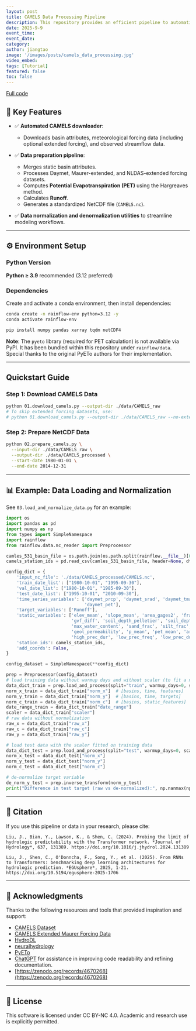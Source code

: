 ```yaml
---
layout: post
title: CAMELS Data Processing Pipeline
description: This repository provides an efficient pipeline to automatically download, prepare, and standardize the CAMELS hydrology dataset into an analysis-ready NetCDF format.
date: 2025-9-9
event_time:
event_date:
category:
author: jiangtao
image: '/images/posts/camels_data_processing.jpg'
video_embed:
tags: [Tutorial]
featured: false
toc: false
---
```


[Full code](https://zenodo.org/records/17087240)

## 🚀 Key Features

* ✅ **Automated CAMELS downloader**:

  * Downloads basin attributes, meteorological forcing data (including optional extended forcing), and observed streamflow data.
* ✅ **Data preparation pipeline**:

  * Merges static basin attributes.
  * Processes Daymet, Maurer-extended, and NLDAS-extended forcing datasets.
  * Computes **Potential Evapotranspiration (PET)** using the Hargreaves method.
  * Calculates **Runoff**.
  * Generates a standardized NetCDF file (`CAMELS.nc`).
* ✅ **Data normalization and denormalization utilities** to streamline modeling workflows.

---


## ⚙️ Environment Setup

### Python Version

**Python ≥ 3.9** recommended (3.12 preferred)

### Dependencies

Create and activate a conda environment, then install dependencies:

```bash
conda create -n rainflow-env python=3.12 -y
conda activate rainflow-env

pip install numpy pandas xarray tqdm netCDF4
```
**Note**: The `pyeto` library (required for PET calculation) is not available via PyPI. It has been bundled within this repository under `rainflow/data`. Special thanks to the original PyETo authors for their implementation.

---

## Quickstart Guide

### Step 1: Download CAMELS Data

```bash
python 01.download_camels.py --output-dir ./data/CAMELS_raw
# To skip extended forcing datasets, use:
# python 01.download_camels.py --output-dir ./data/CAMELS_raw --no-extended
```

### Step 2: Prepare NetCDF Data

```bash
python 02.prepare_camels.py \
  --input-dir ./data/CAMELS_raw \
  --output-dir ./data/CAMELS_processed \
  --start-date 1980-01-01 \
  --end-date 2014-12-31
```

---

## 📊 Example: Data Loading and Normalization

See `03.load_and_normalize_data.py` for an example:

```python
import os
import pandas as pd
import numpy as np
from types import SimpleNamespace
import rainflow
from rainflow.data.nc_reader import Preprocessor

camles_531_basin_file = os.path.join(os.path.split(rainflow.__file__)[0], "data/camels/531_basin_list.txt")
camels_station_ids = pd.read_csv(camles_531_basin_file, header=None, dtype=str).values[:, 0].tolist()

config_dict = {
    'input_nc_file': './data/CAMELS_processed/CAMELS.nc',
    'train_date_list': ["1980-10-01", "1995-09-30"],
    'val_date_list': ["1980-10-01", "1985-09-30"],
    'test_date_list': ["1995-10-01", "2010-09-30"],
    'time_series_variables': ['daymet_prcp', 'daymet_srad', 'daymet_tmax', 'daymet_tmin', 'daymet_dayl', 'daymet_vp',
                              'daymet_pet'],
    'target_variables': ['Runoff'],
    'static_variables': ['elev_mean', 'slope_mean', 'area_gages2', 'frac_forest', 'lai_max', 'lai_diff', 'gvf_max',
                         'gvf_diff', 'soil_depth_pelletier', 'soil_depth_statsgo', 'soil_porosity', 'soil_conductivity',
                         'max_water_content', 'sand_frac', 'silt_frac', 'clay_frac', 'carbonate_rocks_frac',
                         'geol_permeability', 'p_mean', 'pet_mean', 'aridity', 'frac_snow', 'high_prec_freq',
                         'high_prec_dur', 'low_prec_freq', 'low_prec_dur'],
    'station_ids': camels_station_ids,
    'add_coords': False,
}

config_dataset = SimpleNamespace(**config_dict)

prep = Preprocessor(config_dataset)
# load training data without warmup days and without scaler (to fit a new scaler)
data_dict_train = prep.load_and_process(split="train", warmup_days=0, scaler=None)
norm_x_train = data_dict_train["norm_x"]  # [basins, time, features]
norm_y_train = data_dict_train["norm_y"]  # [basins, time, targets]
norm_c_train = data_dict_train["norm_c"]  # [basins, static_features]
date_range_train = data_dict_train["date_range"]
scaler = data_dict_train["scaler"]
# raw data without normalization
raw_x = data_dict_train["raw_x"]
raw_c = data_dict_train["raw_c"]
raw_y = data_dict_train["raw_y"]

# load test data with the scaler fitted on training data
data_dict_test = prep.load_and_process(split="test", warmup_days=0, scaler=scaler)
norm_x_test = data_dict_test["norm_x"]
norm_y_test = data_dict_test["norm_y"]
norm_c_test = data_dict_test["norm_c"]

# de-normalize target variable
de_norm_y_test = prep.inverse_transform(norm_y_test)
print("Difference in test target (raw vs de-normalized):", np.nanmax(np.abs(data_dict_test["raw_y"] - de_norm_y_test)))
```

---

## 📜 Citation

If you use this pipeline or data in your research, please cite:
```
Liu, J., Bian, Y., Lawson, K., & Shen, C. (2024). Probing the limit of hydrologic predictability with the Transformer network. *Journal of Hydrology*, 637, 131389. https://doi.org/10.1016/j.jhydrol.2024.131389

Liu, J., Shen, C., O'Donncha, F., Song, Y., et al. (2025). From RNNs to Transformers: benchmarking deep learning architectures for hydrologic prediction. *EGUsphere*, 2025, 1-21. https://doi.org/10.5194/egusphere-2025-1706
```

---

## 🙌 Acknowledgments

Thanks to the following resources and tools that provided inspiration and support:

* [CAMELS Dataset](https://ral.ucar.edu/solutions/products/camels)
* [CAMELS Extended Maurer Forcing Data](https://www.hydroshare.org/resource/17c896843cf940339c3c3496d0c1c077/)
* [HydroDL](https://github.com/mhpi/hydroDL)
* [neuralhydrology](https://github.com/neuralhydrology/neuralhydrology)
* [PyETo](https://github.com/woodcrafty/PyETo)
* [ChatGPT](https://chat.openai.com/) for assistance in improving code readability and refining documentation.
* [https://zenodo.org/records/4670268](https://zenodo.org/records/4670268)

---

## 📄 License

This software is licensed under CC BY-NC 4.0.
Academic and research use is explicitly permitted.

